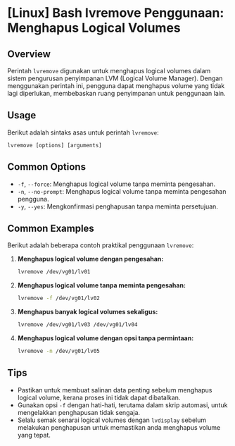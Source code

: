 # [Linux] Bash lvremove Penggunaan: Menghapus Logical Volumes

## Overview
Perintah `lvremove` digunakan untuk menghapus logical volumes dalam sistem pengurusan penyimpanan LVM (Logical Volume Manager). Dengan menggunakan perintah ini, pengguna dapat menghapus volume yang tidak lagi diperlukan, membebaskan ruang penyimpanan untuk penggunaan lain.

## Usage
Berikut adalah sintaks asas untuk perintah `lvremove`:

```
lvremove [options] [arguments]
```

## Common Options
- `-f`, `--force`: Menghapus logical volume tanpa meminta pengesahan.
- `-n`, `--no-prompt`: Menghapus logical volume tanpa meminta pengesahan pengguna.
- `-y`, `--yes`: Mengkonfirmasi penghapusan tanpa meminta persetujuan.

## Common Examples
Berikut adalah beberapa contoh praktikal penggunaan `lvremove`:

1. **Menghapus logical volume dengan pengesahan:**
   ```bash
   lvremove /dev/vg01/lv01
   ```

2. **Menghapus logical volume tanpa meminta pengesahan:**
   ```bash
   lvremove -f /dev/vg01/lv02
   ```

3. **Menghapus banyak logical volumes sekaligus:**
   ```bash
   lvremove /dev/vg01/lv03 /dev/vg01/lv04
   ```

4. **Menghapus logical volume dengan opsi tanpa permintaan:**
   ```bash
   lvremove -n /dev/vg01/lv05
   ```

## Tips
- Pastikan untuk membuat salinan data penting sebelum menghapus logical volume, kerana proses ini tidak dapat dibatalkan.
- Gunakan opsi `-f` dengan hati-hati, terutama dalam skrip automasi, untuk mengelakkan penghapusan tidak sengaja.
- Selalu semak senarai logical volumes dengan `lvdisplay` sebelum melakukan penghapusan untuk memastikan anda menghapus volume yang tepat.